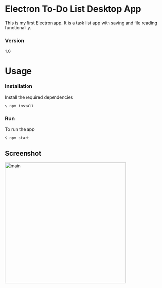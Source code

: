 # Electron To-Do List Desktop App
This is my first Electron app. It is a task list app with saving and file reading functionality.

### Version
1.0

# Usage

### Installation
Install the required dependencies
```javascrip
$ npm install 
```
### Run
To run the app 
```javascript
$ npm start
```
## Screenshot
<img width="393" alt="main" src="https://user-images.githubusercontent.com/8097957/34001499-c6477502-e0b5-11e7-8707-353498fe77a1.PNG">
